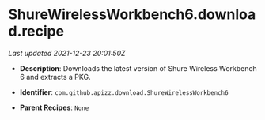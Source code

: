 # ShureWirelessWorkbench6.download.recipe

_Last updated 2021-12-23 20:01:50Z_

- **Description**: Downloads the latest version of Shure Wireless Workbench 6 and extracts a PKG.

- **Identifier**: `com.github.apizz.download.ShureWirelessWorkbench6`

- **Parent Recipes**: `None`
